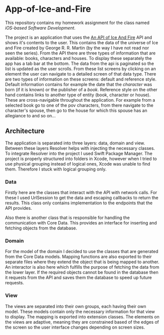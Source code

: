 # App-of-Ice-and-Fire

This repository contains my homework assignment for the class named *iOS-based Software Development*. 

The project is an application that uses the [An API of Ice And Fire](https://anapioficeandfire.com/) API and shows it's contents to the user. 
This contains the data of the universe of Ice and Fire created by George R. R. Martin (by the way I have not read nor seen the series). 
From the API there are three types of information that are available: books, characters and houses. 
To display these separately the app has a tab bar at the bottom. 
The data from the api is paginated so the list is updated as the user scrolls. 
From these list screens by clicking on an element the user can navigate to a detailed screen of that data type. 
There are two types of information on these screens: default and reference style. 
Default information contains for example the date that the *character* was born (if it is known) or the publisher of a *book*. 
Reference style on the other hand contains links to another type of entity (book, character or house). 
These are cross-navigable throughout the application. 
For example from a selected book go to one of the pov characters, from there navigate to the character's spouse, then go to the house for which this spouse has an allegiance to and so on...

## Architecture
The application is separated into three layers: data, domain and view.
Between these layers Resolver helps with injecting the necessary classes.
To integrate Resolver into the project I used Swift Package Manager.
The project is properly structured into folders in Xcode,
however when I tried to use physical grouping instead of logical ones, Xcode was unable to find them.
Therefore I stuck with logical grouping only.
### Data
Firstly here are the classes that interact with the API with network calls. 
For these I used UrlSession to get the data and escaping callbacks to return the results. 
This class only contains implementation to the endpoints that the API provides.

Also there is another class that is responsible for handling the communication with Core Data.
This provides an interface for inserting and fetching objects from the database.

### Domain
For the model of the domain I decided to use the classes that are generated from the Core Data models.
Mapping functions are also exported to their separate files where they extend the object that is being mapped to another.
An interactor is also here which fulfills the purpose of fetching the data from the lower layer.
If the required objects cannot be found in the database then it requests from the API and saves them the database to speed up future requests.

### View
The views are separated into their own groups, each having their own model.
These models contain only the necessary information for that view to display.
The mapping is exported into extension classes.
The elements on the views are adaptive, meaning they are constrained based of the edges of the screen so the user interface changes depending on screen sizes.
